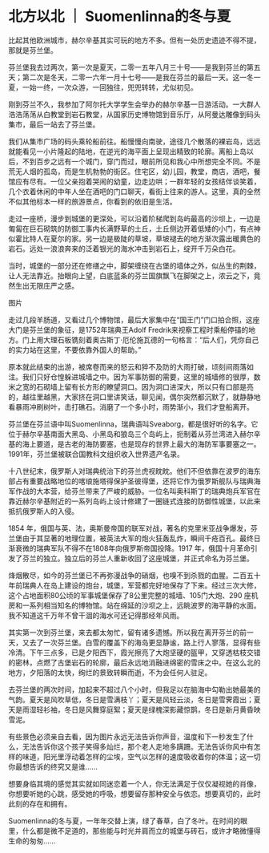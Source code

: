 # 北方以北 ｜ Suomenlinna的冬与夏

比起其他欧洲城市，赫尔辛基其实可玩的地方不多。但有一处历史遗迹不得不提，那就是芬兰堡。



芬兰堡我去过两次，第一次是夏天，二零一五年八月三十号——是我到芬兰的第五天；第二次是冬天，二零一六年一月十七号——是我在芬兰的最后一天。这一冬一夏，一始一终，一次众游，一回独往，兜兜转转，尤似初见。



刚到芬兰不久，我参加了阿尔托大学学生会举办的赫尔辛基一日游活动。一大群人浩浩荡荡从白教堂到岩石教堂，从国家历史博物馆到音乐厅，从阿曼达雕像到码头集市，最后一站去了芬兰堡。



我们从集市广场的码头乘轮船前往。船慢慢向南驶，途径几个散落的裸岩岛，远远就能看见一小片隆起的陆地，在逆光的海平面上呈现出精致的轮廓。离船上岛以后，不到百步之远有一个城门，穿门而过，眼前所见和我心中所想完全不同。不是荒无人烟的孤岛，而是生机勃勃的街区。住宅区，幼儿园，教堂，商店，酒吧，餐馆应有尽有。一位父亲抱着哭闹的幼童，边走边哄；一群年轻的女孩结伴谈笑着，几个衣着休闲的中年人坐在酒吧的门口聊天，看街上往来的游人。这里，真的全然不似其他标本一样的旅游景点，你看到的依旧是生活。



走过一座桥，漫步到城堡的更深处，可以沿着阶梯爬到岛屿最高的沙坝上，一边是匍匐在巨石砌筑的防御工事内长满野草的土丘，土丘侧边开着低矮的小门，有点神似霍比特人在夏尔的家。另一边是极陡的草坡，草坡褪去的地方渐次露出暖黄色的岩石。远处一浪浪奔来的泛着银光的海水冲击到岩石上，绽开千万朵白花。



当时，城堡的一部分还在修缮之中，脚架缠绕在古堡的墙体之外，似丛生的荆棘，让人无法靠近。抬眼向上望，白底蓝条的芬兰国旗飘飞在脚架之上，浓云之下，竟然生出无限庄严之感。


图片



走过几段羊肠道，又看过几个博物馆，最后大家集中在“国王门”门口拍合照，这座大门是芬兰堡的象征，是1752年瑞典王Adolf Fredrik来视察工程时乘船停锚的地方。门上用大理石板镌刻着奥古斯丁·厄伦施瓦德的一句格言：“后人们，凭你自己的实力站在这里，不要依靠外国人的帮助。”



原本就此结束的出游，被席卷而来的怒云和猝不及防的大雨打破，顷刻间雨落如注。我们只好仓惶躲进城墙之中。因为军事防御的需要，这里的城墙修的很厚，数米之宽的石砌墙上留有长方形的瞭望洞口。因为洞口进深大，所以只有口部是亮的，越往里越黑，大家挤在洞口里讲笑话，聊见闻，偶尔突然都沉默了，就静静地看暴雨冲刷树叶，击打礁石。消磨了一个多小时，雨势渐小，我们才登船离开。



 





芬兰堡在芬兰语中叫Suomenlinna，瑞典语叫Sveaborg，都是很好听的名字。它位于赫尔辛基南面大黑岛、小黑岛和狼岛三个岛屿上，扼制着从芬兰湾进入赫尔辛基的海上要道，是古老的海防要塞，也是现存的世界上最大的海防军事要塞之一。1991年，芬兰堡被联合国教科文组织收入世界遗产名录。



十八世纪末，俄罗斯人对瑞典统治下的芬兰虎视眈眈。他们不但依靠在波罗的海东部占有重要战略地位的喀琅施塔得保护圣彼得堡，还将它作为俄罗斯舰队与瑞典海军作战的大本营，给芬兰带来了严峻的威胁。一位名叫奥科斯丁的瑞典炮兵军官在靠近赫尔辛基附近的一系列岛屿上设计修建了一圈链式连接的防御性城堡，以此来抵抗俄罗斯人的入侵。



1854 年，俄国与英、法，奥斯曼帝国的联军对战，著名的克里米亚战争爆发，芬兰堡由于其显著的地理位置，被英法大军的炮火狂轰乱炸，瞬间千疮百孔。最终日渐衰微的瑞典军队不得不在1808年向俄罗斯帝国投降。1917 年，俄国十月革命引发了芬兰的独立。独立后的芬兰人重新收回了这座城堡，并正式命名为芬兰堡。

 

烽烟散尽，如今的芬兰堡已不再弥漫战争的硝烟，也嗅不到杀戮的血腥。二百五十年前瑞典人在岛上建设的炮台，城堡，军营都完好地保存了下来。经过三次大修，这个占地面积80公顷的军事城堡保存了8公里完整的城墙、105门大炮、290 座机房和一系列相当知名的博物馆。站在绵延的沙坝之上，远眺波罗的海平静的水面。我不知道这千万年不曾干涸的海水可还记得那经年风雨。

其实第一次到芬兰堡，来去都太匆忙，留有诸多遗憾。所以我在离开芬兰的前一天，又去了一次芬兰堡。白雪的覆盖下的海岛更显静谧，路上行人寥落，显得有些冷清。下午三点多，已是夕阳西下，霞光擦亮了大炮坚硬的盔甲，又穿透枯枝交错的密林，点燃了古堡岩石的轮廓，最后永远地消融进绵密的雪床之中。在这么北的地方，夕阳落的太快，绚烂的景致转瞬而逝，不为会任何人驻足。

 

去芬兰堡的两次时间，加起来不超过八个小时，但我足以在脑海中勾勒出她最美的气韵。夏天是风吹草低，冬日是雪满枝丫；夏天是风轻云淡，冬日是雪霁霞出；夏天是雨湿轻衫袖，冬日是风舞穿庭絮；夏天是绿槐深影藏惊鹊，冬日是新月黄昏映雪泥。

有些景色必须亲自去看，因为图片永远无法告诉你声音，温度和下一秒发生了什么，无法告诉你这个孩子笑得多灿烂，那个老人走地多蹒跚。无法告诉你风中有怎样的味道，阳光里浮动着怎样的尘埃，空气以怎样的速度吸收着你的体温；这一切你最想告诉的终究又是谁……



想要身临其境的感觉其实就如同迷恋着一个人，你无法满足于仅仅凝视她的肖像，你想要听她的心跳，感受她的呼吸，想要留存那种安全与依恋。想要真切的，此时此刻的存在和拥有。

 

Suomenlinna的冬与夏，一年年交替上演，绿了春草，白了冬叶。在时间的眼里，什么都是微不足道的，那些能与时光并肩而立的城堡与砖石，或许才略微懂得生命的匆匆……
